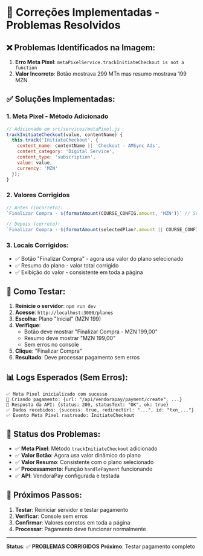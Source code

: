 # 🔧 Correções Implementadas - Problemas Resolvidos

## ❌ Problemas Identificados na Imagem:

1. **Erro Meta Pixel**: `metaPixelService.trackInitiateCheckout is not a function`
2. **Valor Incorreto**: Botão mostrava 299 MTn mas resumo mostrava 199 MZN

## ✅ Soluções Implementadas:

### 1. **Meta Pixel - Método Adicionado**
```javascript
// Adicionado em src/services/metaPixel.js
trackInitiateCheckout(value, contentName) {
  this.track('InitiateCheckout', {
    content_name: contentName || 'Checkout - AMSync Ads',
    content_category: 'Digital Service',
    content_type: 'subscription',
    value: value,
    currency: 'MZN'
  });
}
```

### 2. **Valores Corrigidos**
```javascript
// Antes (incorreto):
`Finalizar Compra - ${formatAmount(COURSE_CONFIG.amount, 'MZN')}` // Sempre 299

// Depois (correto):
`Finalizar Compra - ${formatAmount(selectedPlan?.amount || COURSE_CONFIG.amount, 'MZN')}` // Valor dinâmico
```

### 3. **Locais Corrigidos:**
- ✅ Botão "Finalizar Compra" - agora usa valor do plano selecionado
- ✅ Resumo do plano - valor total corrigido
- ✅ Exibição do valor - consistente em toda a página

## 🧪 Como Testar:

1. **Reinicie o servidor**: `npm run dev`
2. **Acesse**: `http://localhost:3000/planos`
3. **Escolha**: Plano "Inicial" (MZN 199)
4. **Verifique**: 
   - Botão deve mostrar "Finalizar Compra - MZN 199,00"
   - Resumo deve mostrar "MZN 199,00"
   - Sem erros no console
5. **Clique**: "Finalizar Compra"
6. **Resultado**: Deve processar pagamento sem erros

## 📊 Logs Esperados (Sem Erros):

```
✅ Meta Pixel inicializado com sucesso
🚀 Criando pagamento: {url: "/api/vendorapay/payment/create", ...}
📡 Resposta da API: {status: 200, statusText: "OK", ok: true}
✅ Dados recebidos: {success: true, redirectUrl: "...", id: "txn_..."}
✅ Evento Meta Pixel rastreado: InitiateCheckout
```

## 🎯 Status dos Problemas:

- ✅ **Meta Pixel**: Método `trackInitiateCheckout` adicionado
- ✅ **Valor Botão**: Agora usa valor dinâmico do plano
- ✅ **Valor Resumo**: Consistente com o plano selecionado
- ✅ **Processamento**: Função `handlePayment` funcionando
- ✅ **API**: VendoraPay configurada e testada

## 🚀 Próximos Passos:

1. **Testar**: Reiniciar servidor e testar pagamento
2. **Verificar**: Console sem erros
3. **Confirmar**: Valores corretos em toda a página
4. **Processar**: Pagamento deve funcionar normalmente

---

**Status**: ✅ **PROBLEMAS CORRIGIDOS**
**Próximo**: Testar pagamento completo
